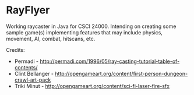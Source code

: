 # RayFlyer
Working raycaster in Java for CSCI 24000.  Intending on creating some sample game(s) implementing features that may include physics, movement, AI, combat, hitscans, etc.

Credits:
* Permadi - http://permadi.com/1996/05/ray-casting-tutorial-table-of-contents/
* Clint Bellanger - http://opengameart.org/content/first-person-dungeon-crawl-art-pack
* Triki Minut - http://opengameart.org/content/sci-fi-laser-fire-sfx
